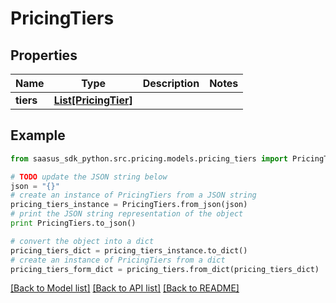 # PricingTiers


## Properties
Name | Type | Description | Notes
------------ | ------------- | ------------- | -------------
**tiers** | [**List[PricingTier]**](PricingTier.md) |  | 

## Example

```python
from saasus_sdk_python.src.pricing.models.pricing_tiers import PricingTiers

# TODO update the JSON string below
json = "{}"
# create an instance of PricingTiers from a JSON string
pricing_tiers_instance = PricingTiers.from_json(json)
# print the JSON string representation of the object
print PricingTiers.to_json()

# convert the object into a dict
pricing_tiers_dict = pricing_tiers_instance.to_dict()
# create an instance of PricingTiers from a dict
pricing_tiers_form_dict = pricing_tiers.from_dict(pricing_tiers_dict)
```
[[Back to Model list]](../README.md#documentation-for-models) [[Back to API list]](../README.md#documentation-for-api-endpoints) [[Back to README]](../README.md)


